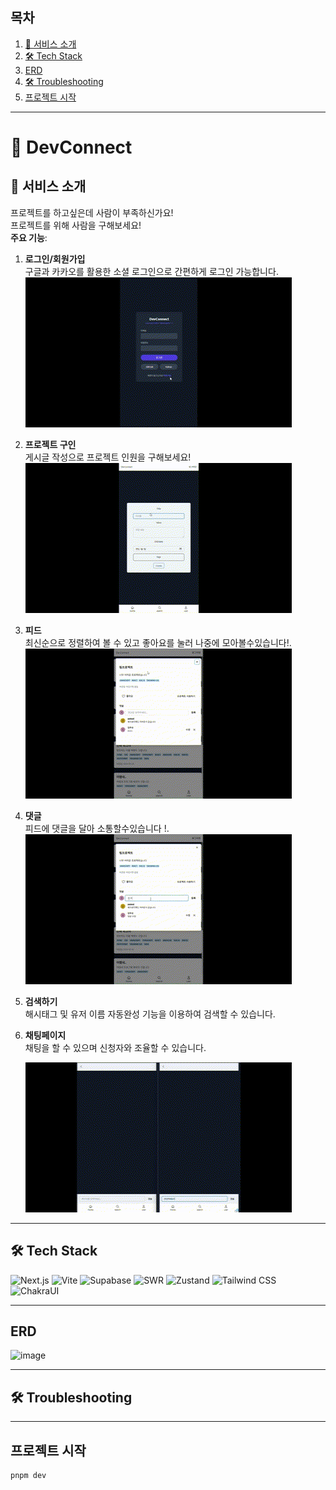 ## 목차

1. [👋 서비스 소개](#-서비스-소개)
2. [🛠 Tech Stack](#-tech-stack)
3. [ERD](#erd)
4. [🛠 Troubleshooting](#-troubleshooting)
5. [프로젝트 시작](#프로젝트-시작)

---

# 🌉 DevConnect

## 👋 서비스 소개

프로젝트를 하고싶은데 사람이 부족하신가요!  
프로젝트를 위해 사람을 구해보세요!  
**주요 기능**:

1. **로그인/회원가입**  
   구글과 카카오를 활용한 소셜 로그인으로 간편하게 로그인 가능합니다.
   ![로그인회원가입](./gitsrc/로그인회원가입.gif)
2. **프로젝트 구인**  
   게시글 작성으로 프로젝트 인원을 구해보세요!
   ![글작성](./gitsrc/글작성.gif)
3. **피드**  
   최신순으로 정렬하여 볼 수 있고 좋아요를 눌러 나중에 모아볼수있습니다!.  
   ![좋아요](./gitsrc/좋아요.gif)
4. **댓글**  
   피드에 댓글을 달아 소통할수있습니다 !.  
   ![댓글](./gitsrc/댓글등록.gif)
5. **검색하기**  
   해시태그 및 유저 이름 자동완성 기능을 이용하여 검색할 수 있습니다.
6. **채팅페이지**  
   채팅을 할 수 있으며 신청자와 조율할 수 있습니다.

   
   ![채팅](./gitsrc/채팅.gif)
---

## 🛠 Tech Stack

![Next.js](https://img.shields.io/badge/next-000000?style=for-the-badge&logo=next.js&logoColor=white)
![Vite](https://img.shields.io/badge/Vite-646CFF?style=for-the-badge&logo=Vite&logoColor=white)
![Supabase](https://img.shields.io/badge/Supabase-181818?style=for-the-badge&logo=supabase&logoColor=white)
![SWR](https://img.shields.io/badge/swr-FF4154?style=for-the-badge&logo=swr&logoColor=white)
![Zustand](https://img.shields.io/badge/Zustand-F3DF49?style=for-the-badge&logo=zustand&logoColor=white)
![Tailwind CSS](https://img.shields.io/badge/Tailwind_CSS-38B2AC?style=for-the-badge&logo=tailwind-css&logoColor=white)
![ChakraUI](https://img.shields.io/badge/chakraui-38B2A?style=for-the-badge&logo=chakraui&logoColor=white)

---

## ERD

![image](https://github.com/user-attachments/assets/3785e1e8-8e95-4831-b574-82cd32907cee)

---

## 🛠 Troubleshooting

---

## 프로젝트 시작

```bash
pnpm dev
```
